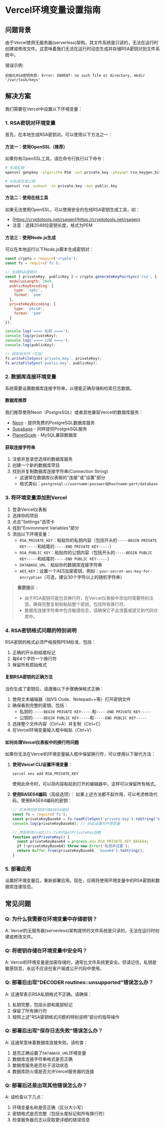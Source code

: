 # Vercel环境变量设置指南

## 问题背景

由于Vercel使用无服务器(serverless)架构，其文件系统是只读的，无法在运行时创建或修改文件。这意味着我们无法在运行时动态生成并存储RSA密钥对到文件系统中。

错误示例:
```
初始化RSA密钥失败: Error: ENOENT: no such file or directory, mkdir '/var/task/keys'
```

## 解决方案

我们需要在Vercel中设置以下环境变量：

### 1. RSA密钥对环境变量

首先，在本地生成RSA密钥对。可以使用以下方法之一：

#### 方法一：使用OpenSSL（推荐）

如果你有OpenSSL工具，请在命令行执行以下命令：

```bash
# 生成私钥
openssl genpkey -algorithm RSA -out private.key -pkeyopt rsa_keygen_bits:2048

# 从私钥生成公钥
openssl rsa -pubout -in private.key -out public.key
```

#### 方法二：使用在线工具

如果无法使用OpenSSL，可以使用安全的在线RSA密钥生成工具，如：
- [https://cryptotools.net/rsagen](https://cryptotools.net/rsagen)
- 注意：选择2048位密钥长度，格式为PEM

#### 方法三：使用Node.js生成

可以在本地运行以下Node.js脚本生成密钥对：

```javascript
const crypto = require('crypto');
const fs = require('fs');

// 生成RSA密钥对
const { privateKey, publicKey } = crypto.generateKeyPairSync('rsa', {
  modulusLength: 2048,
  publicKeyEncoding: {
    type: 'spki',
    format: 'pem'
  },
  privateKeyEncoding: {
    type: 'pkcs8',
    format: 'pem'
  }
});

console.log('==== 私钥 ====');
console.log(privateKey);
console.log('==== 公钥 ====');
console.log(publicKey);

// 保存到文件（可选）
fs.writeFileSync('private.key', privateKey);
fs.writeFileSync('public.key', publicKey);
```

### 2. 数据库连接环境变量

系统需要设置数据库连接字符串，以便能正确存储和检索日志数据。

#### 数据库推荐
我们推荐使用Neon（PostgreSQL）或者其他兼容Vercel的数据库服务：
- [Neon](https://neon.tech/) - 提供免费的PostgreSQL数据库服务
- [Supabase](https://supabase.com/) - 同样提供PostgreSQL服务
- [PlanetScale](https://planetscale.com/) - MySQL兼容数据库

#### 获取连接字符串
1. 注册并登录您选择的数据库服务
2. 创建一个新的数据库项目
3. 找到并复制数据库连接字符串(Connection String)
   - 这通常在数据库仪表板的"连接"或"设置"部分
   - 格式类似：`postgresql://username:password@hostname:port/database`

### 3. 将环境变量添加到Vercel

1. 登录Vercel仪表板
2. 选择你的项目
3. 点击"Settings"选项卡
4. 找到"Environment Variables"部分
5. 添加以下环境变量：
   - `RSA_PRIVATE_KEY`：粘贴你的私钥内容（包括开头的`-----BEGIN PRIVATE KEY-----`和结尾的`-----END PRIVATE KEY-----`）
   - `RSA_PUBLIC_KEY`：粘贴你的公钥内容（包括开头的`-----BEGIN PUBLIC KEY-----`和结尾的`-----END PUBLIC KEY-----`）
   - `DATABASE_URL`：粘贴你的数据库连接字符串
   - `AES_KEY`：设置一个AES加密密钥，例如：`your-secret-aes-key-for-encryption`（可选，建议30个字符以上的随机字符串）
   
> **重要提示**：
> - 由于RSA密钥可能包含换行符，在Vercel仪表板中添加时需要特别注意。确保完整复制和粘贴整个密钥，包括所有换行符。
> - 数据库连接字符串中包含敏感信息，请确保它不会泄露或提交到代码仓库中。

### 4. RSA密钥格式问题的特别说明

RSA密钥的格式必须严格按照PEM标准，包括：
1. 正确的开头和结尾标记
2. 每64个字符一个换行符
3. 保留所有原始格式

#### 复制RSA密钥的正确方法

当你生成了密钥后，请遵循以下步骤确保格式正确：

1. 使用文本编辑器（如VS Code、Notepad++等）打开密钥文件
2. 确保看到完整的密钥，包括：
   - 私钥的`-----BEGIN PRIVATE KEY-----`和`-----END PRIVATE KEY-----`
   - 公钥的`-----BEGIN PUBLIC KEY-----`和`-----END PUBLIC KEY-----`
3. 选择整个文件内容（Ctrl+A）并复制（Ctrl+C）
4. 在Vercel环境变量输入框中粘贴（Ctrl+V）

#### 如何处理Vercel仪表板中的换行符问题

如果你无法在Vercel的环境变量输入框中保留换行符，可以使用以下替代方法：

1. **使用Vercel CLI设置环境变量**：
   ```bash
   vercel env add RSA_PRIVATE_KEY
   ```
   使用此命令时，可以将内容粘贴到打开的编辑器中，这样可以保留所有格式。

2. **使用BASE64编码**（高级选项）：
   如果上述方法都不起作用，可以考虑修改代码，使用BASE64编码的密钥：
   ```javascript
   // 在本地将密钥进行BASE64编码
   const fs = require('fs');
   const privateKeyBase64 = fs.readFileSync('private.key').toString('base64');
   console.log(privateKeyBase64); // 将此设置为环境变量

   // 然后修改rsaUtils.ts中的getPrivateKey函数
   function getPrivateKey() {
     const privateKeyBase64 = process.env.RSA_PRIVATE_KEY_BASE64;
     if (!privateKeyBase64) throw new Error('私钥未设置');
     return Buffer.from(privateKeyBase64, 'base64').toString();
   }
   ```

### 5. 部署应用

设置好环境变量后，重新部署应用。现在，应用将使用环境变量中的RSA密钥和数据库连接信息。

## 常见问题

### Q: 为什么我需要在环境变量中存储密钥？
A: Vercel的无服务器(serverless)架构提供的文件系统是只读的，无法在运行时创建或修改文件。

### Q: 将密钥存储在环境变量中安全吗？
A: Vercel的环境变量是加密存储的，通常比文件系统更安全。但请记住，私钥是敏感信息，永远不应该在客户端或公开代码中使用。

### Q: 部署后出现"DECODER routines::unsupported"错误怎么办？
A: 这通常表示RSA私钥格式不正确。请确保：
1. 私钥完整，包括头部和尾部标记
2. 保留了所有换行符
3. 按照上述"RSA密钥格式问题的特别说明"部分的指导操作

### Q: 部署后出现"保存日志失败"错误怎么办？
A: 这通常意味着数据库连接失败。请检查：
1. 是否正确设置了`DATABASE_URL`环境变量
2. 数据库连接字符串格式是否正确
3. 数据库服务是否处于活动状态
4. 数据库防火墙是否允许Vercel服务器的连接

### Q: 部署后还是出现其他错误怎么办？
A: 请检查以下几点：
1. 环境变量名称是否正确（区分大小写）
2. 密钥格式是否完整（包括头尾标记和所有换行符）
3. 检查服务器日志以获取更详细的错误信息 